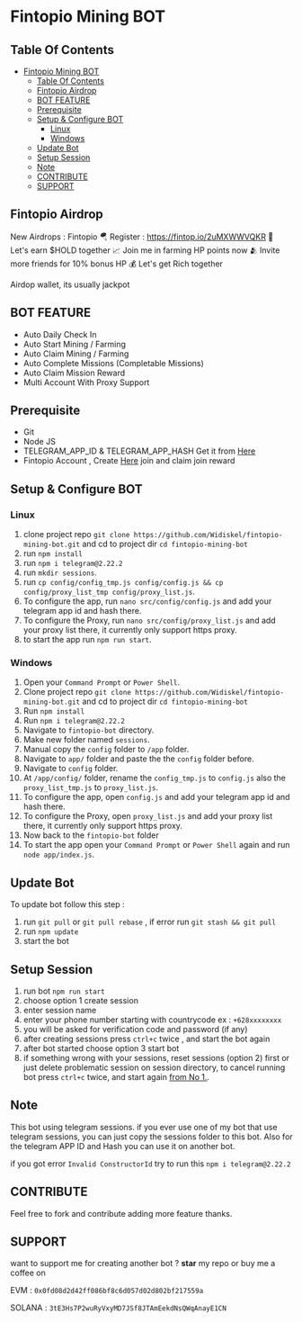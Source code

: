 # Fintopio Mining BOT

## Table Of Contents
- [Fintopio Mining BOT](#fintopio-mining-bot)
  - [Table Of Contents](#table-of-contents)
  - [Fintopio Airdrop](#fintopio-airdrop)
  - [BOT FEATURE](#bot-feature)
  - [Prerequisite](#prerequisite)
  - [Setup \& Configure BOT](#setup--configure-bot)
    - [Linux](#linux)
    - [Windows](#windows)
  - [Update Bot](#update-bot)
  - [Setup Session](#setup-session)
  - [Note](#note)
  - [CONTRIBUTE](#contribute)
  - [SUPPORT](#support)

## Fintopio Airdrop
New Airdrops : Fintopio
🪂 Register : https://fintop.io/2uMXWWVQKR 
💎 Let's earn $HOLD together 
📈 Join me in farming HP points now 
🫂 Invite more friends for 10% bonus HP 
💰 Let's get Rich together

Airdop wallet, its usually jackpot

## BOT FEATURE

- Auto Daily Check In
- Auto Start Mining / Farming
- Auto Claim Mining / Farming
- Auto Complete Missions (Completable Missions)
- Auto Claim Mission Reward
- Multi Account With Proxy Support

## Prerequisite

- Git
- Node JS
- TELEGRAM_APP_ID & TELEGRAM_APP_HASH Get it from [Here](https://my.telegram.org/auth?to=apps)
- Fintopio Account , Create [Here](https://fintop.io/2uMXWWVQKR) join and claim join reward

## Setup & Configure BOT

### Linux
1. clone project repo `git clone https://github.com/Widiskel/fintopio-mining-bot.git` and cd to project dir `cd fintopio-mining-bot`
2. run `npm install`
3. run `npm i telegram@2.22.2`
4. run `mkdir sessions`.
5. run `cp config/config_tmp.js config/config.js && cp config/proxy_list_tmp config/proxy_list.js`.
6. To configure the app, run `nano src/config/config.js` and add your telegram app id and hash there.
7. To configure the Proxy, run `nano src/config/proxy_list.js` and add your proxy list there, it currently only support https proxy.
8. to start the app run `npm run start`.
   
### Windows
1. Open your `Command Prompt` or `Power Shell`.
2. Clone project repo `git clone https://github.com/Widiskel/fintopio-mining-bot.git` and cd to project dir `cd fintopio-mining-bot`
3. Run `npm install`
4. Run `npm i telegram@2.22.2`
5. Navigate to `fintopio-bot` directory. 
6. Make new folder named `sessions`.
7. Manual copy the `config` folder to `/app` folder. 
8. Navigate to `app/` folder and paste the the `config` folder before.
9. Navigate to `config` folder.
10. At `/app/config/` folder, rename the `config_tmp.js` to `config.js` also the `proxy_list_tmp.js` to `proxy_list.js`.
11. To configure the app, open `config.js` and add your telegram app id and hash there.
12. To configure the Proxy, open `proxy_list.js` and add your proxy list there, it currently only support https proxy.
13. Now back to the `fintopio-bot` folder
14. To start the app open your `Command Prompt` or `Power Shell` again and run `node app/index.js`.

## Update Bot

To update bot follow this step :
1. run `git pull` or `git pull rebase` , if error run `git stash && git pull`
2. run `npm update`
3. start the bot

## Setup Session

1. run bot `npm run start`
2. choose option 1 create session
3. enter session name
4. enter your phone number starting with countrycode ex : `+628xxxxxxxx`
5. you will be asked for verification code and password (if any)
6. after creating sessions press `ctrl+c` twice , and start the bot again
7. after bot started choose option 3 start bot
8. if something wrong with your sessions, reset sessions (option 2) first or just delete problematic session on session directory, to cancel running bot press `ctrl+c` twice, and start again [from No 1.](#setup-session).

## Note

This bot using telegram sessions. if you ever use one of my bot that use telegram sessions, you can just copy the sessions folder to this bot. Also for the telegram APP ID and Hash you can use it on another bot.

if you got error `Invalid ConstructorId` try to run this ```npm i telegram@2.22.2```

## CONTRIBUTE

Feel free to fork and contribute adding more feature thanks.

## SUPPORT

want to support me for creating another bot ?
**star** my repo or buy me a coffee on

EVM : `0x0fd08d2d42ff086bf8c6d057d02d802bf217559a`

SOLANA : `3tE3Hs7P2wuRyVxyMD7JSf8JTAmEekdNsQWqAnayE1CN`
